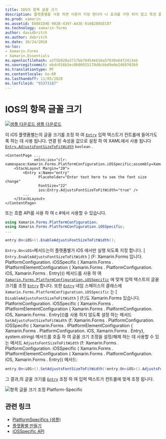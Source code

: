 ```yaml
---
title: IOS의 항목 글꼴 크기
description: 플랫폼별를 사용 하면 사용자 지정 렌더러 나 효과를 구현 하지 않고 특정 플랫폼 에서만 사용할 수 있는 기능을 사용할 수 있습니다. 이 문서에서는 항목의 글꼴 크기를 조정 하는 iOS 플랫폼별를 사용 하는 방법을 설명 합니다.
ms.prod: xamarin
ms.assetid: E8881D4E-902B-4397-A43E-916B2885EC87
ms.technology: xamarin-forms
author: davidbritch
ms.author: dabritch
ms.date: 10/24/2018
no-loc:
- Xamarin.Forms
- Xamarin.Essentials
ms.openlocfilehash: a3f5b920a3717bb70454eb16a5f830e6472413eb
ms.sourcegitcommit: ebdc016b3ec0b06915170d0cbbd9e0e2469763b9
ms.translationtype: MT
ms.contentlocale: ko-KR
ms.lasthandoff: 11/05/2020
ms.locfileid: "93373187"
---
```

# <a name="entry-font-size-on-ios"></a>IOS의 항목 글꼴 크기

[![샘플 다운로드](~/media/shared/download.png) 샘플 다운로드](/samples/xamarin/xamarin-forms-samples/userinterface-platformspecifics)

이 iOS 플랫폼별는의 글꼴 크기를 조정 하 여 [`Entry`](xref:Xamarin.Forms.Entry) 입력 텍스트가 컨트롤에 들어가도록 하는 데 사용 됩니다. 연결 된 속성을 값으로 설정 하 여 XAML에서 사용 됩니다 [`Entry.AdjustsFontSizeToFitWidth`](xref:Xamarin.Forms.PlatformConfiguration.iOSSpecific.Entry.AdjustsFontSizeToFitWidthProperty) `boolean` .

```xaml
<ContentPage ...
             xmlns:ios="clr-namespace:Xamarin.Forms.PlatformConfiguration.iOSSpecific;assembly=Xamarin.Forms.Core"
    <StackLayout Margin="20">
        <Entry x:Name="entry"
               Placeholder="Enter text here to see the font size change"
               FontSize="22"
               ios:Entry.AdjustsFontSizeToFitWidth="true" />
        ...
    </StackLayout>
</ContentPage>
```

또는 흐름 API를 사용 하 여 c #에서 사용할 수 있습니다.

```csharp
using Xamarin.Forms.PlatformConfiguration;
using Xamarin.Forms.PlatformConfiguration.iOSSpecific;
...

entry.On<iOS>().EnableAdjustsFontSizeToFitWidth();
```

`Entry.On<iOS>`메서드는이 플랫폼별가 iOS 에서만 실행 되도록 지정 합니다. [ `Entry.EnableAdjustsFontSizeToFitWidth` ] (F: Xamarin.Forms 입니다. PlatformConfiguration. iOSSpecific ( Xamarin.Forms . IPlatformElementConfiguration { Xamarin.Forms . PlatformConfiguration. iOS, Xamarin.Forms . Entry})) 메서드를 사용 하 여 [`Xamarin.Forms.PlatformConfiguration.iOSSpecific`](xref:Xamarin.Forms.PlatformConfiguration.iOSSpecific) 에 맞게 입력 텍스트의 글꼴 크기를 조정 [`Entry`](xref:Xamarin.Forms.Entry) 합니다. 또한 [`Entry`](xref:Xamarin.Forms.PlatformConfiguration.iOSSpecific.Entry) 네임 스페이스의 클래스에 `Xamarin.Forms.PlatformConfiguration.iOSSpecific` 는 [ `DisableAdjustsFontSizeToFitWidth` ] (f:)도 Xamarin.Forms 있습니다. PlatformConfiguration. iOSSpecific ( Xamarin.Forms . IPlatformElementConfiguration { Xamarin.Forms . PlatformConfiguration. iOS, Xamarin.Forms . Entry}))를 사용 하지 않도록 설정 하는 메서드 `SetAdjustsFontSizeToFitWidth` (f: Xamarin.Forms . PlatformConfiguration. iOSSpecific ( Xamarin.Forms . IPlatformElementConfiguration { Xamarin.Forms . PlatformConfiguration. iOS, Xamarin.Forms . Entry}, system.string) 메서드를 호출 하 여 글꼴 크기 조정을 설정/해제 하는 데 사용할 수 있는 메서드 `AdjustsFontSizeToFitWidth` (f: Xamarin.Forms . PlatformConfiguration. iOSSpecific ( Xamarin.Forms . IPlatformElementConfiguration { Xamarin.Forms . PlatformConfiguration. iOS, Xamarin.Forms . Entry}) 메서드:

```csharp
entry.On<iOS>().SetAdjustsFontSizeToFitWidth(!entry.On<iOS>().AdjustsFontSizeToFitWidth());
```

그 결과,의 글꼴 크기를 [`Entry`](xref:Xamarin.Forms.Entry) 조정 하 여 입력 텍스트가 컨트롤에 맞게 조정 됩니다.

![항목 글꼴 크기 조정 Platform-Specific](entry-font-size-images/entry-font-size.png)

## <a name="related-links"></a>관련 링크

- [PlatformSpecifics (샘플)](/samples/xamarin/xamarin-forms-samples/userinterface-platformspecifics)
- [플랫폼별 만들기](~/xamarin-forms/platform/platform-specifics/index.md#creating-platform-specifics)
- [iOSSpecific API](xref:Xamarin.Forms.PlatformConfiguration.iOSSpecific)